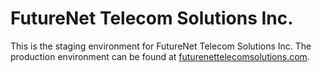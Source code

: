 # FutureNet Telecom Solutions Inc.

This is the staging environment for FutureNet Telecom Solutions Inc.
The production environment can be found at [futurenettelecomsolutions.com](https://futurenettelecomsolutions.com).


